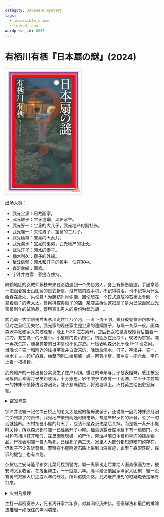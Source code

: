 ```yaml
---
category: Japanese mystery
tags:
  - impossible_crime
  - locked_room
wordpress_id: 6897
---
```


# 有栖川有栖『日本扇の謎』(2024)

<img src=images/2024_cover.jpg width=250/>

出场人物：
* 武光宝泉：已故画家。
* 武光雛子：宝泉遗孀，现任家主。
* 武光誓一：宝泉的大儿子，武光地产的副社长。
* 武光颯一：失忆男子，宝泉的二儿子。
* 武光柚葉：宝泉的大女儿。
* 武光鴻水：宝泉的弟弟，武光地产的社长。
* 武光汀子：鴻水的妻子。
* 楠木利久：雛子的外甥。
* 蟹江信輔：鴻水和汀子的帮手，住在家中。
* 森沢幸絵：画商。
* 宇津井白雲：菩提寺住持。

舞鶴地区的女教师藤枝未来在路边遇到一个失忆男人，身上有擦伤痕迹，手里拿着一把画着富士山图案的日式折扇，没有钱包或手机，不记得姓名，也不记得为什么会身在此处。失忆男人为藤枝作肖像画，回忆起在一个日式庭院的石桥上看到一个拿着扇子的老太太。警察排查卖扇子的店，某店主确认这把扇子是为已故画家武光宝泉制作的试验品，警察查出男人的身份为武光颯一。

武光颯一大学落榜后离家出走六年八个月，一直下落不明，某日被警察带回家中，但对之前经历失忆。武光家的现任家主是宝泉的遗孀雛子，与颯一关系一般。画商森沢幸絵和家人共进晚餐，晚上 9:30 左右离开，之后长女柚葉发现她背后插着一把刀，死在颯一的小屋中。小屋房门自内锁住，钥匙放在抽屉中，现场为密室。颯一再次失踪，随身携带的日本扇也不见踪迹。尸检表明森沢死于晚 9-11 点之间。当晚长子誓一和附近的住持宇津井白雲来访，晚饭后鴻水、汀子、宇津井、誓一、楠木五人一起打麻将，柚葉回到二楼房间，颯一回到小屋。家中有一间仓库，平日上着一把挂锁。

武光地产的一栋出租公寓发生了住户纠纷。蟹江的母亲与汀子是表姐妹，蟹江被公司裁员后幸得汀子夫妇收留，十分感恩。家中院子里原有一个池塘，二十多年前颯一的妹妹不慎掉进池塘溺死，雛子悲痛欲绝，将池塘填上。火村英生给出密室解答。

<details><summary>密室解答</summary>
森沢在院子里被刺中，跑进小屋，把房门自内锁住。
</details>

宇津井说颯一记忆中石桥上的老太太是他的祖母波留子，还说颯一因为妹妹沙月溺亡受到雛子的责怪。武光地产接到两通可疑电话，都是年轻女性的声音，说了一句话就挂断。火村指出小屋的灯灭了，应该不是森沢进屋后关掉，而是颯一离开小屋时关掉，所以森沢死时颯一已经离开了小屋。柚葉透露仓库地板下有一扇暗门，火村和有栖川打开暗门，在里面发现颯一的尸体，旁边掉落日本扇和森沢的随身物品。尸检表明颯一被人勒死，已经死了两三天。家里人大部分都知道暗门的存在，但雛子不让告诉警察。警察在小屋附近石路上采到血液痕迹，血型与森沢匹配，森沢的提包上也有血迹。

杂货店主安浦隆平和女儿葉月找到警方。颯一离家出走后靠给人画肖像画为生，被安浦父女收留，在店里帮工，一干就是六年。隆平建议他回家与家人团聚，颯一没有勇气跟家人讲述这六年的经过，所以假装失忆。武光地产接到的可疑电话是葉月打来。

<details><summary>火村的推理</summary>
勒死颯一的绳子是凶手提前准备，而刺死森沢的刀不适于随身携带，说明凶手预谋杀死颯一，冲动杀死森沢。凶手杀死颯一后将尸体搬入仓库地下的秘密空间，又回去拿扇子，意图制造颯一失踪假象，回仓库时被森沢目击，只好杀死森沢灭口。凶手搬运尸体，打开暗门，再回去拿扇子，最快也要十二分钟多，所以凶手有机会长时间离开。案发后的女佣休假日家中各人都正好出门，凶手原计划在那日转移尸体，所以凶手是有理由请假的人。符合以上两个条件的只有蟹江一人，他是凶手。鴻水和汀子夫妇本来想要收蟹江为养子，但在颯一回家后考虑收颯一为养子，所以蟹江杀死颯一。
</details>

主打一起密室杀人，死者离开家六年多，对其间经历失忆。密室解法和最后的排除法推理一如既往的味同嚼蜡。